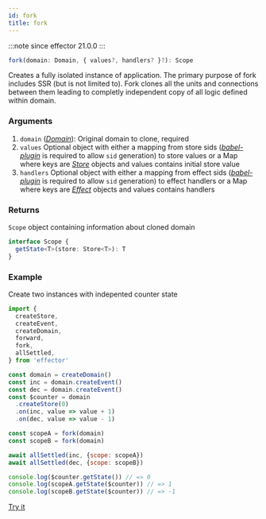 ```yaml
---
id: fork
title: fork
---
```


:::note since
effector 21.0.0
:::
```ts
fork(domain: Domain, { values?, handlers? }?): Scope
```

Creates a fully isolated instance of application.
The primary purpose of fork includes SSR (but is not limited to). Fork clones all the units and connections between them leading to completly independent copy of all logic defined within domain.

### Arguments

1. `domain` ([_Domain_](Domain.md)): Original domain to clone, required
2. `values` Optional object with either a mapping from store sids ([_babel-plugin_](babel-plugin.md) is required to allow `sid` generation) to store values or a Map where keys are [_Store_](Store.md) objects and values contains initial store value
3. `handlers` Optional object with either a mapping from effect sids ([_babel-plugin_](babel-plugin.md) is required to allow `sid` generation) to effect handlers or a Map where keys are [_Effect_](Effect.md) objects and values contains handlers

### Returns

`Scope` object containing information about cloned domain

```ts
interface Scope {
  getState<T>(store: Store<T>): T
}
```

### Example

Create two instances with indepented counter state

```js
import {
  createStore,
  createEvent,
  createDomain,
  forward,
  fork,
  allSettled,
} from 'effector'

const domain = createDomain()
const inc = domain.createEvent()
const dec = domain.createEvent()
const $counter = domain
  .createStore(0)
  .on(inc, value => value + 1)
  .on(dec, value => value - 1)

const scopeA = fork(domain)
const scopeB = fork(domain)

await allSettled(inc, {scope: scopeA})
await allSettled(dec, {scope: scopeB})

console.log($counter.getState()) // => 0
console.log(scopeA.getState($counter)) // => 1
console.log(scopeB.getState($counter)) // => -1
```

[Try it](https://share.effector.dev/0grlV3bA)


